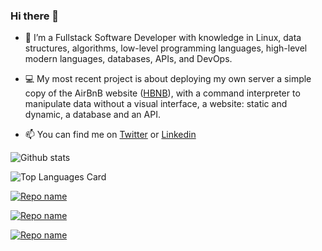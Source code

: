 ### Hi there 👋 

- 🔭 I’m a Fullstack Software Developer with knowledge in Linux, data structures, algorithms, low-level programming languages, high-level modern languages, databases, APIs, and DevOps.

- 💻 My most recent project is about deploying my own server a simple copy of the AirBnB website ([HBNB](https://github.com/Sofiag8/AirBnB_clone_v3)), with a command interpreter to manipulate data without a visual interface, a website: static and dynamic, a database and an API. 

- 📫 You can find me on [Twitter](https://twitter.com/Sofiiagarca) or [Linkedin](https://www.linkedin.com/in/dianasofiagarciac/)

![Github stats](https://github-readme-stats.vercel.app/api?username=Sofiag8&theme=highcontrast&show_icons=true&count_private=true)

![Top Languages Card](https://github-readme-stats.vercel.app/api/top-langs/?username=Sofiag8&layout=compact&theme=highcontrast)

[![Repo name](https://github-readme-stats.vercel.app/api/pin/?username=Sofiag8&repo=AirBnB_clone_v3&show_owner=true&layout=compact&theme=highcontrast)](https://github.com/Sofiag8/AirBnB_clone_v3)

[![Repo name](https://github-readme-stats.vercel.app/api/pin/?username=Sofiag8&repo=binary_trees&show_owner=true&layout=compact&theme=highcontrast)](https://github.com/Sofiag8/binary_trees)

[![Repo name](https://github-readme-stats.vercel.app/api/pin/?username=Sofiag8&repo=monty&show_owner=true&layout=compact&theme=highcontrast)](https://github.com/Sofiag8/monty)
